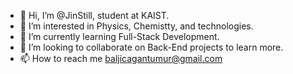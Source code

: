 - 👋 Hi, I’m @JinStill, student at KAIST.
- 👀 I’m interested in Physics, Chemistty, and technologies.
- 🌱 I’m currently learning Full-Stack Development.
- 💞️ I’m looking to collaborate on Back-End projects to learn more.
- 📫 How to reach me baljicagantumur@gmail.com

<!---
JinStill/JinStill is a ✨ special ✨ repository because its `README.md` (this file) appears on your GitHub profile.
You can click the Preview link to take a look at your changes.
--->
